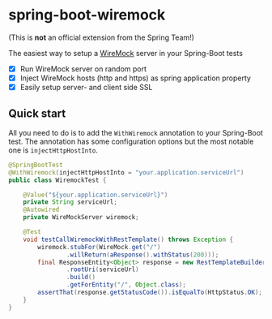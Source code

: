 # spring-boot-wiremock
(This is **not** an official extension from the Spring Team!)

The easiest way to setup a [WireMock](http://wiremock.org/) server in your Spring-Boot tests
- [x] Run WireMock server on random port
- [x] Inject WireMock hosts (http and https) as spring application property
- [x] Easily setup server- and client side SSL

## Quick start
All you need to do is to add the `WithWiremock` annotation to your Spring-Boot test. The annotation has some 
configuration options but the most notable one is `injectHttpHostInto`.

```java
@SpringBootTest
@WithWiremock(injectHttpHostInto = "your.application.serviceUrl")
public class WiremockTest {

    @Value("${your.application.serviceUrl}")
    private String serviceUrl;
    @Autowired
    private WireMockServer wiremock;

    @Test
    void testCallWiremockWithRestTemplate() throws Exception {
        wiremock.stubFor(WireMock.get("/")
                .willReturn(aResponse().withStatus(200)));
        final ResponseEntity<Object> response = new RestTemplateBuilder()
                .rootUri(serviceUrl)
                .build()
                .getForEntity("/", Object.class);
        assertThat(response.getStatusCode()).isEqualTo(HttpStatus.OK);
    }
}
```